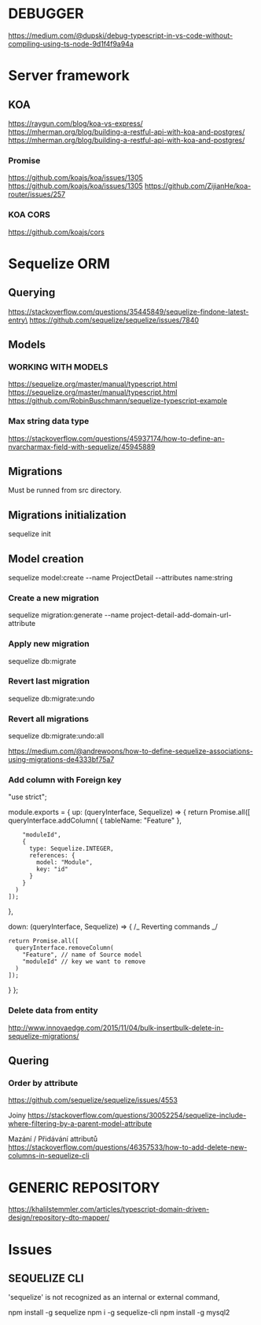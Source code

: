 # DEBUGGER

https://medium.com/@dupski/debug-typescript-in-vs-code-without-compiling-using-ts-node-9d1f4f9a94a

# Server framework

## KOA

https://raygun.com/blog/koa-vs-express/
https://mherman.org/blog/building-a-restful-api-with-koa-and-postgres/
https://mherman.org/blog/building-a-restful-api-with-koa-and-postgres/

### Promise

https://github.com/koajs/koa/issues/1305
https://github.com/koajs/koa/issues/1305
https://github.com/ZijianHe/koa-router/issues/257

### KOA CORS

https://github.com/koajs/cors

# Sequelize ORM

## Querying

https://stackoverflow.com/questions/35445849/sequelize-findone-latest-entry\
https://github.com/sequelize/sequelize/issues/7840

## Models

### WORKING WITH MODELS

https://sequelize.org/master/manual/typescript.html
https://sequelize.org/master/manual/typescript.html
https://github.com/RobinBuschmann/sequelize-typescript-example

### Max string data type

https://stackoverflow.com/questions/45937174/how-to-define-an-nvarcharmax-field-with-sequelize/45945889

## Migrations

Must be runned from src directory.

## Migrations initialization

sequelize init

## Model creation

sequelize model:create --name ProjectDetail --attributes name:string

### Create a new migration

sequelize migration:generate --name project-detail-add-domain-url-attribute

### Apply new migration

sequelize db:migrate

### Revert last migration

sequelize db:migrate:undo

### Revert all migrations

sequelize db:migrate:undo:all

https://medium.com/@andrewoons/how-to-define-sequelize-associations-using-migrations-de4333bf75a7

### Add column with Foreign key

"use strict";

module.exports = {
up: (queryInterface, Sequelize) => {
return Promise.all([
queryInterface.addColumn(
{ tableName: "Feature" },

        "moduleId",
        {
          type: Sequelize.INTEGER,
          references: {
            model: "Module",
            key: "id"
          }
        }
      )
    ]);

},

down: (queryInterface, Sequelize) => {
/_ Reverting commands _/

    return Promise.all([
      queryInterface.removeColumn(
        "Feature", // name of Source model
        "moduleId" // key we want to remove
      )
    ]);

}
};

### Delete data from entity

http://www.innovaedge.com/2015/11/04/bulk-insertbulk-delete-in-sequelize-migrations/

## Quering

### Order by attribute

https://github.com/sequelize/sequelize/issues/4553

Joiny
https://stackoverflow.com/questions/30052254/sequelize-include-where-filtering-by-a-parent-model-attribute

Mazání / Přidávání attributů
https://stackoverflow.com/questions/46357533/how-to-add-delete-new-columns-in-sequelize-cli

# GENERIC REPOSITORY

https://khalilstemmler.com/articles/typescript-domain-driven-design/repository-dto-mapper/

# Issues

## SEQUELIZE CLI

'sequelize' is not recognized as an internal or external command,

npm install -g sequelize
npm i -g sequelize-cli
npm install -g mysql2
